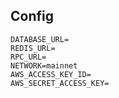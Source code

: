 ## Config
```
DATABASE_URL=
REDIS_URL=
RPC_URL=
NETWORK=mainnet
AWS_ACCESS_KEY_ID=
AWS_SECRET_ACCESS_KEY=
```
